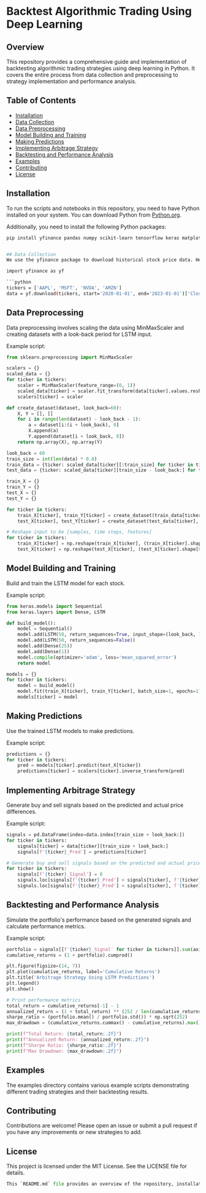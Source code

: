 # Backtest Algorithmic Trading Using Deep Learning

## Overview

This repository provides a comprehensive guide and implementation of backtesting algorithmic trading strategies using deep learning in Python. It covers the entire process from data collection and preprocessing to strategy implementation and performance analysis.

## Table of Contents

- [Installation](#installation)
- [Data Collection](#data-collection)
- [Data Preprocessing](#data-preprocessing)
- [Model Building and Training](#model-building-and-training)
- [Making Predictions](#making-predictions)
- [Implementing Arbitrage Strategy](#implementing-arbitrage-strategy)
- [Backtesting and Performance Analysis](#backtesting-and-performance-analysis)
- [Examples](#examples)
- [Contributing](#contributing)
- [License](#license)

## Installation

To run the scripts and notebooks in this repository, you need to have Python installed on your system. You can download Python from [Python.org](https://www.python.org/).

Additionally, you need to install the following Python packages:

```bash
pip install yfinance pandas numpy scikit-learn tensorflow keras matplotlib


## Data Collection
We use the yfinance package to download historical stock price data. Here is an example script to download data for Apple (AAPL), Microsoft (MSFT), NVIDIA (NVDA), and Amazon (AMZN):

import yfinance as yf

```python
tickers = ['AAPL', 'MSFT', 'NVDA', 'AMZN']
data = yf.download(tickers, start='2020-01-01', end='2023-01-01')['Close']
```

## Data Preprocessing
Data preprocessing involves scaling the data using MinMaxScaler and creating datasets with a look-back period for LSTM input.

Example script:
```python
from sklearn.preprocessing import MinMaxScaler

scalers = {}
scaled_data = {}
for ticker in tickers:
    scaler = MinMaxScaler(feature_range=(0, 1))
    scaled_data[ticker] = scaler.fit_transform(data[ticker].values.reshape(-1, 1))
    scalers[ticker] = scaler

def create_dataset(dataset, look_back=60):
    X, Y = [], []
    for i in range(len(dataset) - look_back - 1):
        a = dataset[i:(i + look_back), 0]
        X.append(a)
        Y.append(dataset[i + look_back, 0])
    return np.array(X), np.array(Y)

look_back = 60
train_size = int(len(data) * 0.8)
train_data = {ticker: scaled_data[ticker][:train_size] for ticker in tickers}
test_data = {ticker: scaled_data[ticker][train_size - look_back:] for ticker in tickers}

train_X = {}
train_Y = {}
test_X = {}
test_Y = {}

for ticker in tickers:
    train_X[ticker], train_Y[ticker] = create_dataset(train_data[ticker], look_back)
    test_X[ticker], test_Y[ticker] = create_dataset(test_data[ticker], look_back)

# Reshape input to be [samples, time steps, features]
for ticker in tickers:
    train_X[ticker] = np.reshape(train_X[ticker], (train_X[ticker].shape[0], train_X[ticker].shape[1], 1))
    test_X[ticker] = np.reshape(test_X[ticker], (test_X[ticker].shape[0], test_X[ticker].shape[1], 1))
```

## Model Building and Training
Build and train the LSTM model for each stock.

Example script:


```python
from keras.models import Sequential
from keras.layers import Dense, LSTM

def build_model():
    model = Sequential()
    model.add(LSTM(50, return_sequences=True, input_shape=(look_back, 1)))
    model.add(LSTM(50, return_sequences=False))
    model.add(Dense(25))
    model.add(Dense(1))
    model.compile(optimizer='adam', loss='mean_squared_error')
    return model

models = {}
for ticker in tickers:
    model = build_model()
    model.fit(train_X[ticker], train_Y[ticker], batch_size=1, epochs=1)
    models[ticker] = model
```




## Making Predictions
Use the trained LSTM models to make predictions.

Example script:
```python
predictions = {}
for ticker in tickers:
    pred = models[ticker].predict(test_X[ticker])
    predictions[ticker] = scalers[ticker].inverse_transform(pred)
```



## Implementing Arbitrage Strategy
Generate buy and sell signals based on the predicted and actual price differences.

Example script:

```python
signals = pd.DataFrame(index=data.index[train_size + look_back:])
for ticker in tickers:
    signals[ticker] = data[ticker][train_size + look_back:]
    signals[f'{ticker}_Pred'] = predictions[ticker]

# Generate buy and sell signals based on the predicted and actual price differences
for ticker in tickers:
    signals[f'{ticker}_Signal'] = 0
    signals.loc[signals[f'{ticker}_Pred'] > signals[ticker], f'{ticker}_Signal'] = 1
    signals.loc[signals[f'{ticker}_Pred'] < signals[ticker], f'{ticker}_Signal'] = -1
```


## Backtesting and Performance Analysis
Simulate the portfolio's performance based on the generated signals and calculate performance metrics.

Example script:
```python
portfolio = signals[[f'{ticker}_Signal' for ticker in tickers]].sum(axis=1).shift(1) * signals[[ticker for ticker in tickers]].pct_change().sum(axis=1)
cumulative_returns = (1 + portfolio).cumprod()

plt.figure(figsize=(14, 7))
plt.plot(cumulative_returns, label='Cumulative Returns')
plt.title('Arbitrage Strategy Using LSTM Predictions')
plt.legend()
plt.show()

# Print performance metrics
total_return = cumulative_returns[-1] - 1
annualized_return = (1 + total_return) ** (252 / len(cumulative_returns)) - 1
sharpe_ratio = (portfolio.mean() / portfolio.std()) * np.sqrt(252)
max_drawdown = (cumulative_returns.cummax() - cumulative_returns).max()

print(f"Total Return: {total_return:.2f}")
print(f"Annualized Return: {annualized_return:.2f}")
print(f"Sharpe Ratio: {sharpe_ratio:.2f}")
print(f"Max Drawdown: {max_drawdown:.2f}")
```



## Examples
The examples directory contains various example scripts demonstrating different trading strategies and their backtesting results.

## Contributing
Contributions are welcome! Please open an issue or submit a pull request if you have any improvements or new strategies to add.

## License
This project is licensed under the MIT License. See the LICENSE file for details.

```python
This `README.md` file provides an overview of the repository, installation instructions, and a step-by-step guide to implementing an arbitrage trading strategy using deep learning in Python. The provided Python script is complete and ready to run, covering all necessary steps from data collection to performance analysis.
```



```python

```



```python

```



```python

```


```python

```


```python

```
